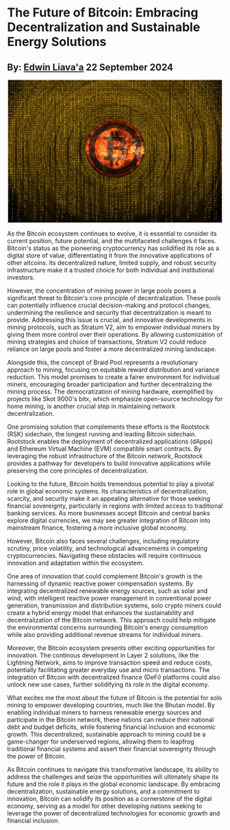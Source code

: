 #  The Future of Bitcoin: Embracing Decentralization and Sustainable Energy Solutions
## By: [Edwin Liava'a](https://github.com/EdwinLiavaa) 22 September 2024

<p align="center">
 <img width="500" src="https://github.com/EdwinLiavaa/liavaa.space/blob/main/blog/20240922/pic.png">
</p>

As the Bitcoin ecosystem continues to evolve, it is essential to consider its current position, future potential, and the multifaceted challenges it faces. Bitcoin's status as the pioneering cryptocurrency has solidified its role as a digital store of value, differentiating it from the innovative applications of other altcoins. Its decentralized nature, limited supply, and robust security infrastructure make it a trusted choice for both individual and institutional investors.

However, the concentration of mining power in large pools poses a significant threat to Bitcoin's core principle of decentralization. These pools can potentially influence crucial decision-making and protocol changes, undermining the resilience and security that decentralization is meant to provide. Addressing this issue is crucial, and innovative developments in mining protocols, such as Stratum V2, aim to empower individual miners by giving them more control over their operations. By allowing customization of mining strategies and choice of transactions, Stratum V2 could reduce reliance on large pools and foster a more decentralized mining landscape.

Alongside this, the concept of Braid Pool represents a revolutionary approach to mining, focusing on equitable reward distribution and variance reduction. This model promises to create a fairer environment for individual miners, encouraging broader participation and further decentralizing the mining process. The democratization of mining hardware, exemplified by projects like Skot 9000's bitx, which emphasize open-source technology for home mining, is another crucial step in maintaining network decentralization.

One promising solution that complements these efforts is the Rootstock (RSK) sidechain, the longest running and leading Bitcoin sidechain. Rootstock enables the deployment of decentralized applications (dApps) and Ethereum Virtual Machine (EVM) compatible smart contracts. By leveraging the robust infrastructure of the Bitcoin network, Rootstock provides a pathway for developers to build innovative applications while preserving the core principles of decentralization.

Looking to the future, Bitcoin holds tremendous potential to play a pivotal role in global economic systems. Its characteristics of decentralization, scarcity, and security make it an appealing alternative for those seeking financial sovereignty, particularly in regions with limited access to traditional banking services. As more businesses accept Bitcoin and central banks explore digital currencies, we may see greater integration of Bitcoin into mainstream finance, fostering a more inclusive global economy.

However, Bitcoin also faces several challenges, including regulatory scrutiny, price volatility, and technological advancements in competing cryptocurrencies. Navigating these obstacles will require continuous innovation and adaptation within the ecosystem.

One area of innovation that could complement Bitcoin's growth is the harnessing of dynamic reactive power compensation systems. By integrating decentralized renewable energy sources, such as solar and wind, with intelligent reactive power management in conventional power generation, transmission and distribution systems, solo crypto miners could create a hybrid energy model that enhances the sustainability and decentralization of the Bitcoin network. This approach could help mitigate the environmental concerns surrounding Bitcoin's energy consumption while also providing additional revenue streams for individual miners.

Moreover, the Bitcoin ecosystem presents other exciting opportunities for innovation. The continous development in Layer 2 solutions, like the Lightning Network, aims to improve transaction speed and reduce costs, potentially facilitating greater everyday use and micro transactions. The integration of Bitcoin with decentralized finance (DeFi) platforms could also unlock new use cases, further solidifying its role in the digital economy.

What excites me the most about the future of Bitcoin is the potential for solo mining to empower developing countries, much like the Bhutan model. By enabling individual miners to harness renewable energy sources and participate in the Bitcoin network, these nations can reduce their national debt and budget deficits, while fostering financial inclusion and economic growth. This decentralized, sustainable approach to mining could be a game-changer for underserved regions, allowing them to leapfrog traditional financial systems and assert their financial sovereignty through the power of Bitcoin.

As Bitcoin continues to navigate this transformative landscape, its ability to address the challenges and seize the opportunities will ultimately shape its future and the role it plays in the global economic landscape. By embracing decentralization, sustainable energy solutions, and a commitment to innovation, Bitcoin can solidify its position as a cornerstone of the digital economy, serving as a model for other developing nations seeking to leverage the power of decentralized technologies for economic growth and financial inclusion.

